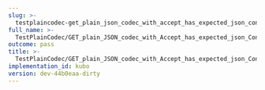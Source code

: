 ```yaml
---
slug: >-
  testplaincodec-get_plain_json_codec_with_accept_has_expected_json_content-type_and_body_as-is-body
full_name: >-
  TestPlainCodec/GET_plain_JSON_codec_with_Accept_has_expected_json_Content-Type_and_body_as-is/Body
outcome: pass
title: >-
  TestPlainCodec/GET_plain_JSON_codec_with_Accept_has_expected_json_Content-Type_and_body_as-is/Body
implementation_id: kubo
version: dev-44b0eaa-dirty
---
```


